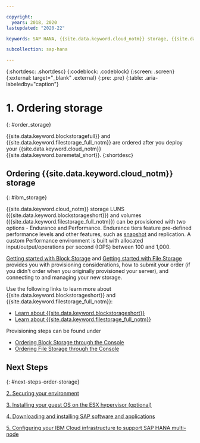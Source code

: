 ```yaml
---

copyright:
  years: 2018, 2020
lastupdated: "2020-22"

keywords: SAP HANA, {{site.data.keyword.cloud_notm}} storage, {{site.data.keyword.blockstorageshort}}, {{site.data.keyword.filestorage_full_notm}}

subcollection: sap-hana

---
```


{:shortdesc: .shortdesc}
{:codeblock: .codeblock}
{:screen: .screen}
{:external: target="_blank" .external}
{:pre: .pre}
{:table: .aria-labeledby="caption"}

# 1. Ordering storage
{: #order_storage}

{{site.data.keyword.blockstoragefull}} and {{site.data.keyword.filestorage_full_notm}} are ordered after you deploy your {{site.data.keyword.cloud_notm}} {{site.data.keyword.baremetal_short}}.
{:shortdesc}

## Ordering {{site.data.keyword.cloud_notm}} storage
{: #ibm_storage}

{{site.data.keyword.cloud_notm}} storage LUNS ({{site.data.keyword.blockstorageshort}}) and volumes ({{site.data.keyword.filestorage_full_notm}}) can be provisioned with two options - Endurance and Performance. Endurance tiers feature pre-defined performance levels and other features, such as [snapshot](/docs/BlockStorage?topic=BlockStorage-snapshots) and replication. A custom Performance environment is built with allocated input/output/operations per second (IOPS) between 100 and 1,000.

[Getting started with Block Storage](/docs/BlockStorage?topic=BlockStorage-getting-started) and [Getting started with File Storage](/docs/FileStorage?topic=FileStorage-getting-started) provides you with provisioning considerations, how to submit your order (if you didn't order when you originally provisioned your server), and connecting to and managing your new storage.

Use the following links to learn more about {{site.data.keyword.blockstorageshort}} and {{site.data.keyword.filestorage_full_notm}}:
* [Learn about {{site.data.keyword.blockstorageshort}}](/docs/BlockStorage?topic=BlockStorage-About)
* [Learn about {{site.data.keyword.filestorage_full_notm}}](/docs/FileStorage?topic=FileStorage-about)

Provisioning steps can be found under
* [Ordering Block Storage through the Console](/docs/BlockStorage?topic=BlockStorage-orderingthroughConsole)
* [Ordering File Storage through the Console](/docs/FileStorage?topic=FileStorage-getting-started&topic-FileStorage-orderConsole#submitting-your-order)

## Next Steps
{: #next-steps-order-storage}

  [2. Securing your environment](/docs/sap-hana?topic=sap-hana-secure_environment#secure_environment)

  [3. Installing your guest OS on the ESX hypervisor (optional)](/docs/sap-hana?topic=sap-hana-install_guest_os#install_guest_os)

  [4. Downloading and installing SAP software and applications](/docs/sap-hana?topic=sap-hana-install_sap#install_sap)

  [5. Configuring your IBM Cloud infrastructure to support SAP HANA multi-node](/docs/sap-hana?topic=sap-hana-multi-node-storage#multi-node-storage)
